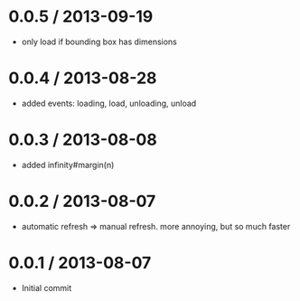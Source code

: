 
0.0.5 / 2013-09-19 
==================

 * only load if bounding box has dimensions

0.0.4 / 2013-08-28
==================

* added events: loading, load, unloading, unload

0.0.3 / 2013-08-08
==================

 * added infinity#margin(n)

0.0.2 / 2013-08-07
==================

 * automatic refresh => manual refresh. more annoying, but so much faster

0.0.1 / 2013-08-07
==================

 * Initial commit
